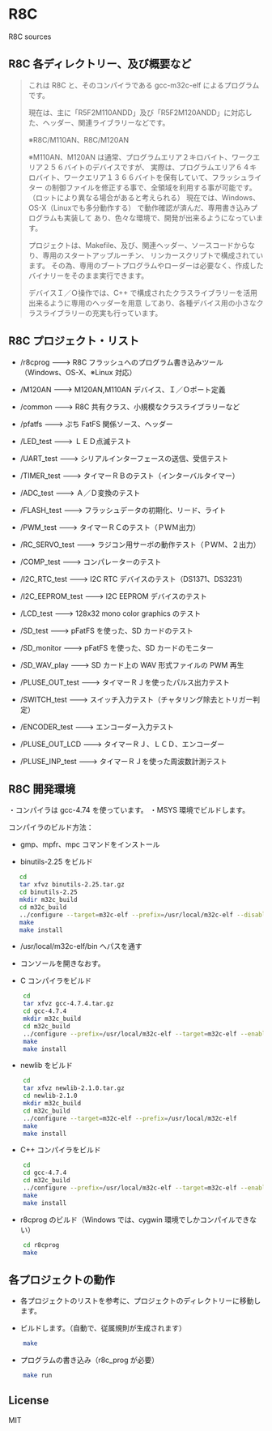 R8C
=========

R8C sources 

## R8C 各ディレクトリー、及び概要など

> これは R8C と、そのコンパイラである gcc-m32c-elf によるプログラムです。
>
> 現在は、主に「R5F2M110ANDD」及び「R5F2M120ANDD」に対応した、ヘッダー、関連ライブラリーなどです。
>
> ※R8C/M110AN、R8C/M120AN
>
> ※M110AN、M120AN は通常、プログラムエリア２キロバイト、ワークエリア２５６バイトのデバイスですが、
> 実際は、プログラムエリア６４キロバイト、ワークエリア１３６６バイトを保有していて、フラッシュライター
> の制御ファイルを修正する事で、全領域を利用する事が可能です。（ロットにより異なる場合があると考えられる）
> 現在では、Windows、OS-X（Linuxでも多分動作する） で動作確認が済んだ、専用書き込みプログラムも実装して
> あり、色々な環境で、開発が出来るようになっています。
>
> プロジェクトは、Makefile、及び、関連ヘッダー、ソースコードからなり、専用のスタートアップルーチン、
> リンカースクリプトで構成されています。
> その為、専用のブートプログラムやローダーは必要なく、作成したバイナリーをそのまま実行できます。
>
> デバイスＩ／Ｏ操作では、C++ で構成されたクラスライブラリーを活用出来るように専用のヘッダーを用意
> してあり、各種デバイス用の小さなクラスライブラリーの充実も行っています。

## R8C プロジェクト・リスト

 - /r8cprog         --->   R8C フラッシュへのプログラム書き込みツール（Windows、OS-X、※Linux 対応）

 - /M120AN          --->   M120AN,M110AN デバイス、Ｉ／Ｏポート定義

 - /common          --->   R8C 共有クラス、小規模なクラスライブラリーなど

 - /pfatfs          --->   ぷち FatFS 関係ソース、ヘッダー

 - /LED_test        --->   ＬＥＤ点滅テスト

 - /UART_test       --->   シリアルインターフェースの送信、受信テスト

 - /TIMER_test      --->   タイマーＲＢのテスト（インターバルタイマー）

 - /ADC_test        --->   Ａ／Ｄ変換のテスト

 - /FLASH_test      --->   フラッシュデータの初期化、リード、ライト

 - /PWM_test        --->   タイマーＲＣのテスト（ＰＷＭ出力）

 - /RC_SERVO_test   --->   ラジコン用サーボの動作テスト（ＰＷＭ、２出力）

 - /COMP_test       --->   コンパレーターのテスト

 - /I2C_RTC_test    --->   I2C RTC デバイスのテスト（DS1371、DS3231）

 - /I2C_EEPROM_test --->   I2C EEPROM デバイスのテスト

 - /LCD_test        --->   128x32 mono color graphics のテスト

 - /SD_test         --->   pFatFS を使った、SD カードのテスト

 - /SD_monitor      --->   pFatFS を使った、SD カードのモニター

 - /SD_WAV_play     --->   SD カード上の WAV 形式ファイルの PWM 再生

 - /PLUSE_OUT_test  --->   タイマーＲＪを使ったパルス出力テスト

 - /SWITCH_test     --->   スイッチ入力テスト（チャタリング除去とトリガー判定）

 - /ENCODER_test    --->   エンコーダー入力テスト

 - /PLUSE_OUT_LCD   --->   タイマーＲＪ、ＬＣＤ、エンコーダー

 - /PLUSE_INP_test  --->   タイマーＲＪを使った周波数計測テスト


## R8C 開発環境

・コンパイラは gcc-4.74 を使っています。
・MSYS 環境でビルドします。

コンパイラのビルド方法：

 - gmp、mpfr、mpc コマンドをインストール

 - binutils-2.25 をビルド
```sh
   cd
   tar xfvz binutils-2.25.tar.gz
   cd binutils-2.25
   mkdir m32c_build
   cd m32c_build
   ../configure --target=m32c-elf --prefix=/usr/local/m32c-elf --disable-nls
   make
   make install
```

 -  /usr/local/m32c-elf/bin へパスを通す

 -  コンソールを開きなおす。

 -  C コンパイラをビルド
``` sh
    cd
    tar xfvz gcc-4.7.4.tar.gz
    cd gcc-4.7.4
    mkdir m32c_build
	cd m32c_build
    ../configure --prefix=/usr/local/m32c-elf --target=m32c-elf --enable-languages=c --disable-libssp --with-newlib --disable-nls
    make
    make install
```

 -  newlib をビルド
``` sh
    cd
    tar xfvz newlib-2.1.0.tar.gz
	cd newlib-2.1.0
    mkdir m32c_build
    cd m32c_build
    ../configure --target=m32c-elf --prefix=/usr/local/m32c-elf
	make
    make install
```

 -  C++ コンパイラをビルド
``` sh
    cd
    cd gcc-4.7.4
    cd m32c_build
    ../configure --prefix=/usr/local/m32c-elf --target=m32c-elf --enable-languages=c,c++ --disable-libssp --with-newlib --disable-nls --disable-libstdcxx-pch
    make
    make install
```

 - r8cprog のビルド（Windows では、cygwin 環境でしかコンパイルできない）
``` sh
    cd r8cprog
    make
```

## 各プロジェクトの動作

 - 各プロジェクトのリストを参考に、プロジェクトのディレクトリーに移動します。

 - ビルドします。（自動で、従属規則が生成されます）
``` sh
    make
```

 - プログラムの書き込み（r8c_prog が必要）
``` sh
    make run
```

License
----

MIT
